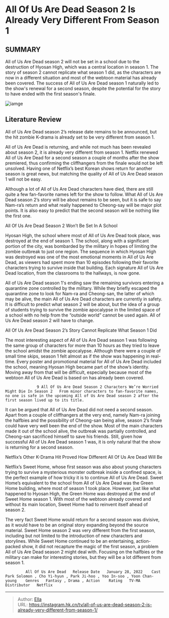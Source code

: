 # All Of Us Are Dead Season 2 Is Already Very Different From Season 1


## SUMMARY 



  All of Us Are Dead season 2 will not be set in a school due to the destruction of Hyosan High, which was a central location in season 1.   The story of season 2 cannot replicate what season 1 did, as the characters are now in a different situation and most of the webtoon material has already been covered.   The success of All of Us Are Dead season 1 naturally led to the show&#39;s renewal for a second season, despite the potential for the story to have ended with the first season&#39;s finale.  

![iamge](https://static1.srcdn.com/wordpress/wp-content/uploads/2024/01/all-of-us-are-dead-season-2-is-already-very-different-from-season-1-b.jpg)

## Literature Review
All of Us Are Dead season 2’s release date remains to be announced, but the hit zombie K-drama is already set to be very different from season 1.




All of Us Are Dead is returning, and while not much has been revealed about season 2, it is already very different from season 1. Netflix renewed All of Us Are Dead for a second season a couple of months after the show premiered, thus confirming the cliffhangers from the finale would not be left unsolved. Having one of Netflix’s best Korean shows return for another season is great news, but matching the quality of All of Us Are Dead season 1 will not be easy.




Although a lot of All of Us Are Dead characters have died, there are still quite a few fan-favorite names left for the show to follow. What All of Us Are Dead season 2’s story will be about remains to be seen, but it is safe to say Nam-ra’s return and what really happened to Cheong-say will be major plot points. It is also easy to predict that the second season will be nothing like the first one.


 All Of Us Are Dead Season 2 Won’t Be Set In A School 
         

Hyosan High, the school where most of All of Us Are Dead took place, was destroyed at the end of season 1. The school, along with a significant portion of the city, was bombarded by the military in hopes of limiting the zombie outbreak to just one region. The sequence in which Hyosan High was destroyed was one of the most emotional moments in All of Us Are Dead, as viewers had spent more than 10 episodes following their favorite characters trying to survive inside that building. Each signature All of Us Are Dead location, from the classrooms to the hallways, is now gone.





 

All of Us Are Dead season 1&#39;s ending saw the remaining survivors entering a quarantine zone controlled by the military. While they briefly escaped the quarantine zone to look for Nam-ra and Cheong-san, the latter of which may be alive, the main All of Us Are Dead characters are currently in safety. It is difficult to predict what season 2 will be about, but the idea of a group of students trying to survive the zombie apocalypse in the limited space of a school with no help from the “outside world” cannot be used again. All of Us Are Dead season 2 will have to change.



 All Of Us Are Dead Season 2’s Story Cannot Replicate What Season 1 Did 
          




The most interesting aspect of All of Us Are Dead season 1 was following the same group of characters for more than 10 hours as they tried to leave the school amidst the zombie apocalypse. Although there were a couple of small time skips, season 1 felt almost as if the show was happening in real-time. Every poster and promotional material for All of Us Are Dead included the school, meaning Hyosan High became part of the show’s identity. Moving away from that will be difficult, especially because most of the webtoon All of Us Are Dead is based on has already been covered.

                  9 All Of Us Are Dead Season 2 Characters We’re Worried Might Die In Season 2   From minor characters to fan-favorite names, no one is safe in the upcoming All of Us Are Dead season 2 after the first season lived up to its title.    

It can be argued that All of Us Are Dead did not need a second season. Apart from a couple of cliffhangers at the very end, namely Nam-ra joining the halfbies and the possibility of Cheong-san being alive, season 2’s finale could have very well been the end of the show. Most of the main characters made it out of the school alive, the outbreak was partially controlled, and Cheong-san sacrificed himself to save his friends. Still, given how successful All of Us Are Dead season 1 was, it is only natural that the show is returning for a second season.






 Netflix’s Other K-Drama Hit Proved How Different All Of Us Are Dead Will Be 
          

Netflix’s Sweet Home, whose first season was also about young characters trying to survive a mysterious monster outbreak inside a confined space, is the perfect example of how tricky it is to continue All of Us Are Dead. Sweet Home’s equivalent to the school from All of Us Are Dead was the Green Home building, where most of season 1 took place. However, just like what happened to Hyosan High, the Green Home was destroyed at the end of Sweet Home season 1. With most of the webtoon already covered and without its main location, Sweet Home had to reinvent itself ahead of season 2.

The very fact Sweet Home would return for a second season was divisive, as it would have to be an original story expanding beyond the source material. Sweet Home season 2 was very different from the first season, including but not limited to the introduction of new characters and storylines. While Sweet Home continued to be an entertaining, action-packed show, it did not recapture the magic of the first season, a problem All of Us Are Dead season 2 might deal with. Focusing on the halfbies or the military can make for interesting stories, but they will be a lot different from season 1.




             All Of Us Are Dead   Release Date   January 28, 2022    Cast   Park Solomon , Cho Yi-hyun , Park Ji-hoo , Yoo In-soo , Yoon Chan-young    Genres   Fantasy , Drama , Action    Rating   TV-MA    Distributor   Netflix       


---

> Author: [Ella](https://instagram.hk.cn/)  
> URL: https://instagram.hk.cn/tv/all-of-us-are-dead-season-2-is-already-very-different-from-season-1/  

